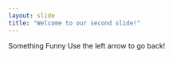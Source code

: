 ```yaml
---
layout: slide
title: "Welcome to our second slide!"
---
```

Something Funny
Use the left arrow to go back!
